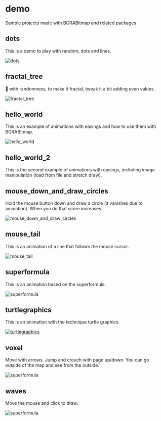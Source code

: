 # demo
Sample projects made with BGRABitmap and related packages

## dots
This is a demo to play with random, dots and lines.

![dots](https://raw.githubusercontent.com/bgrabitmap/demo/master/docs/img/dots.PNG)

## fractal_tree
🌲 with randomness, to make it fractal, tweak it a bit adding even values.

![fractal_tree](https://raw.githubusercontent.com/bgrabitmap/demo/master/docs/img/fractaltree.PNG)

## hello_world
This is an example of animations with easings and how to use them with BGRABitmap.

![hello_world](https://raw.githubusercontent.com/bgrabitmap/demo/master/docs/img/helloworld.gif)

## hello_world_2
This is the second example of animations with easings, including image manipulation (load from file and stretch draw).

## mouse_down_and_draw_circles
Hold the mouse button down and draw a circle (it vanishes due to animation). When you do that score increases.

![mouse_down_and_draw_circles](https://raw.githubusercontent.com/bgrabitmap/demo/master/docs/img/mousedownanddrawcircles.png)

## mouse_tail
This is an animation of a line that follows the mouse cursor.

![mouse_tail](https://raw.githubusercontent.com/bgrabitmap/demo/master/docs/img/mousetail.gif)

## superformula
This is an animation based on the superformula.

![superformula](https://raw.githubusercontent.com/bgrabitmap/demo/master/docs/img/superformula.gif)

## turtlegraphics
This is an animation with the technique turtle graphics.

[![turtlegraphics](http://i3.ytimg.com/vi/-ZW0bihDjUY/maxresdefault.jpg)](https://www.youtube.com/watch?v=-ZW0bihDjUY)

## voxel
Move with arrows. Jump and crouch with page up/down. You can go outside of the map and see from the outside.

![superformula](https://raw.githubusercontent.com/bgrabitmap/demo/master/docs/img/voxeldemo.png)

## waves
Move the mouse and click to draw.

![superformula](https://raw.githubusercontent.com/bgrabitmap/demo/master/docs/img/waves.jpg)
